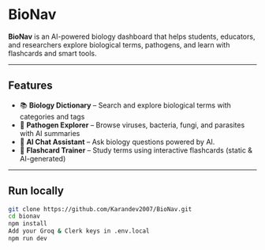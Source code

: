 # BioNav
**BioNav** is an AI-powered biology dashboard that helps students, educators, and researchers explore biological terms, pathogens, and learn with flashcards and smart tools.

---

## Features

- 📚 **Biology Dictionary** – Search and explore biological terms with categories and tags
- 🦠 **Pathogen Explorer** – Browse viruses, bacteria, fungi, and parasites with AI summaries
- 🤖 **AI Chat Assistant** – Ask biology questions powered by AI.
- 🧠 **Flashcard Trainer** – Study terms using interactive flashcards (static & AI-generated)

---

## Run locally

```bash
git clone https://github.com/Karandev2007/BioNav.git
cd bionav
npm install
Add your Groq & Clerk keys in .env.local
npm run dev